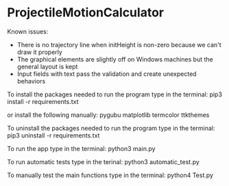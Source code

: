 # ProjectileMotionCalculator

Known issues:
- There is no trajectory line when initHeight is non-zero because we can't draw it properly
- The graphical elements are slightly off on Windows machines but the general layout is kept
- Input fields with text pass the validation and create unexpected behaviors

To install the packages needed to run the program type in the terminal:
pip3 install -r requirements.txt

or install the following manually:
pygubu
matplotlib
termcolor
ttkthemes

To uninstall the packages needed to run the program type in the terminal:
pip3 uninstall -r requirements.txt

To run the app type in the terminal:
python3 main.py

To run automatic tests type in the terinal:
python3 automatic_test.py

To manually test the main functions type in the terminal:
python4 Test.py
